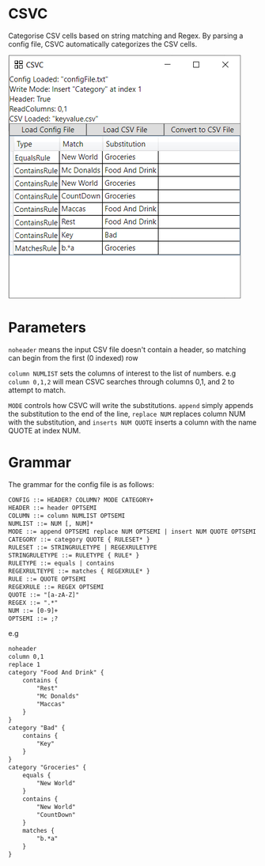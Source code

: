# CSVC
Categorise CSV cells based on string matching and Regex. By parsing a config file, CSVC automatically categorizes the CSV cells. 

![Screenshot](readMeImages/screenshot.PNG)

# Parameters
```noheader``` means the input CSV file doesn't contain a header, so matching can begin from the first (0 indexed) row

```column NUMLIST``` sets the columns of interest to the list of numbers. e.g ```column 0,1,2``` will mean CSVC searches through columns 0,1, and 2 to attempt to match.

```MODE``` controls how CSVC will write the substitutions. ```append``` simply appends the substitution to the end of the line, ```replace NUM``` replaces column NUM 
with the substitution, and ```inserts NUM QUOTE``` inserts a column with the name QUOTE at index NUM.

# Grammar 
The grammar for the config file is as follows:
```
CONFIG ::= HEADER? COLUMN? MODE CATEGORY+
HEADER ::= header OPTSEMI
COLUMN ::= column NUMLIST OPTSEMI
NUMLIST ::= NUM [, NUM]*
MODE ::= append OPTSEMI replace NUM OPTSEMI | insert NUM QUOTE OPTSEMI
CATEGORY ::= category QUOTE { RULESET* }
RULESET ::= STRINGRULETYPE | REGEXRULETYPE
STRINGRULETYPE ::= RULETYPE { RULE* }
RULETYPE ::= equals | contains
REGEXRULTEYPE ::= matches { REGEXRULE* }
RULE ::= QUOTE OPTSEMI
REGEXRULE ::= REGEX OPTSEMI
QUOTE ::= "[a-zA-Z]"
REGEX ::= ".*"
NUM ::= [0-9]+
OPTSEMI ::= ;?
```

e.g 
```
noheader
column 0,1
replace 1
category "Food And Drink" {
    contains {
        "Rest"
        "Mc Donalds"
        "Maccas"
    }
}
category "Bad" {
    contains {
        "Key"
    }
}
category "Groceries" {
    equals {
        "New World"
    }
    contains {
        "New World"
        "CountDown"
    }
    matches {
        "b.*a"
    }
}
```
